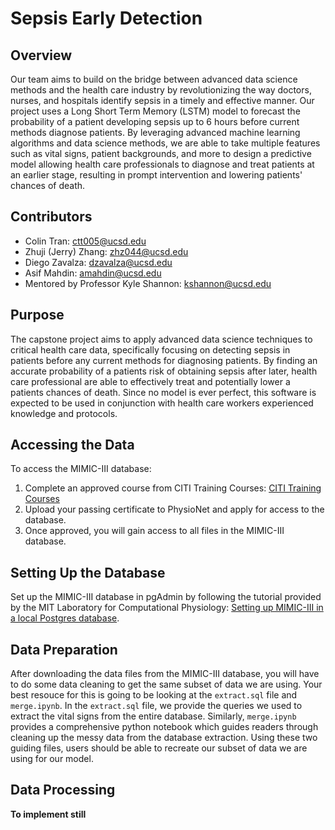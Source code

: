 # Sepsis Early Detection

## Overview
Our team aims to build on the bridge between advanced data science methods and the health care industry by revolutionizing the way doctors, nurses, and hospitals identify sepsis in a timely and effective manner. Our project uses a Long Short Term Memory (LSTM) model to forecast the probability of a patient developing sepsis up to 6 hours before current methods diagnose patients. By leveraging advanced machine learning algorithms and data science methods, we are able to take multiple features such as vital signs, patient backgrounds, and more to design a predictive model allowing health care professionals to diagnose and treat patients at an earlier stage, resulting in prompt intervention and lowering patients' chances of death.

## Contributors
- Colin Tran: [ctt005@ucsd.edu](mailto:ctt005@ucsd.edu)
- Zhuji (Jerry) Zhang: [zhz044@ucsd.edu](mailto:zhz044@ucsd.edu)
- Diego Zavalza: [dzavalza@ucsd.edu](mailto:dzavalza@ucsd.edu)
- Asif Mahdin: [amahdin@ucsd.edu](mailto:amahdin@ucsd.edu)
- Mentored by Professor Kyle Shannon: [kshannon@ucsd.edu](mailto:kshannon@ucsd.edu)

## Purpose
The capstone project aims to apply advanced data science techniques to critical health care data, specifically focusing on detecting sepsis in patients before any current methods for diagnosing patients. By finding an accurate probability of a patients risk of obtaining sepsis after later, health care professional are able to effectively treat and potentially lower a patients chances of death. Since no model is ever perfect, this software is expected to be used in  conjunction with health care workers experienced knowledge and protocols. 

## Accessing the Data
To access the MIMIC-III database:
1. Complete an approved course from CITI Training Courses: [CITI Training Courses](https://physionet.org/about/citi-course/)
2. Upload your passing certificate to PhysioNet and apply for access to the database.
3. Once approved, you will gain access to all files in the MIMIC-III database.

## Setting Up the Database
Set up the MIMIC-III database in pgAdmin by following the tutorial provided by the MIT Laboratory for Computational Physiology: [Setting up MIMIC-III in a local Postgres database](https://github.com/MIT-LCP/mimic-code/blob/main/mimic-iii/buildmimic/postgres/README.md).

## Data Preparation
After downloading the data files from the MIMIC-III database, you will have to do some data cleaning to get the same subset of data we are using. Your best resouce for this is going to be looking at the `extract.sql` file and `merge.ipynb`. In the `extract.sql` file, we provide the queries we used to extract the vital signs from the entire database. Similarly, `merge.ipynb` provides a comprehensive python notebook which guides readers through cleaning up the messy data from the database extraction. Using these two guiding files, users should be able to recreate our subset of data we are using for our model.

## Data Processing
**To implement still**

## 